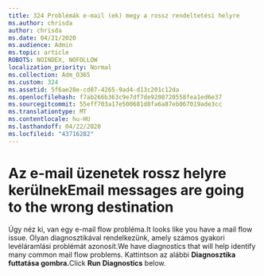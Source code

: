 ```yaml
---
title: 324 Problémák e-mail (ek) megy a rossz rendeltetési helyre
ms.author: chrisda
author: chrisda
ms.date: 04/21/2020
ms.audience: Admin
ms.topic: article
ROBOTS: NOINDEX, NOFOLLOW
localization_priority: Normal
ms.collection: Adm_O365
ms.custom: 324
ms.assetid: 5f6ae28e-cd87-4265-9ad4-d13c201c12da
ms.openlocfilehash: f7ab266b363c9e7df7de9208720558fea1ed6e37
ms.sourcegitcommit: 55eff703a17e500681d8fa6a87eb067019ade3cc
ms.translationtype: MT
ms.contentlocale: hu-HU
ms.lasthandoff: 04/22/2020
ms.locfileid: "43716282"
---
```

# <a name="email-messages-are-going-to-the-wrong-destination"></a><span data-ttu-id="c41b4-102">Az e-mail üzenetek rossz helyre kerülnek</span><span class="sxs-lookup"><span data-stu-id="c41b4-102">Email messages are going to the wrong destination</span></span>

<span data-ttu-id="c41b4-103">Úgy néz ki, van egy e-mail flow probléma.</span><span class="sxs-lookup"><span data-stu-id="c41b4-103">It looks like you have a mail flow issue.</span></span> <span data-ttu-id="c41b4-104">Olyan diagnosztikával rendelkezünk, amely számos gyakori levéláramlási problémát azonosít.</span><span class="sxs-lookup"><span data-stu-id="c41b4-104">We have diagnostics that will help identify many common mail flow problems.</span></span> <span data-ttu-id="c41b4-105">Kattintson az alábbi **Diagnosztika futtatása gombra.**</span><span class="sxs-lookup"><span data-stu-id="c41b4-105">Click **Run Diagnostics** below.</span></span>

